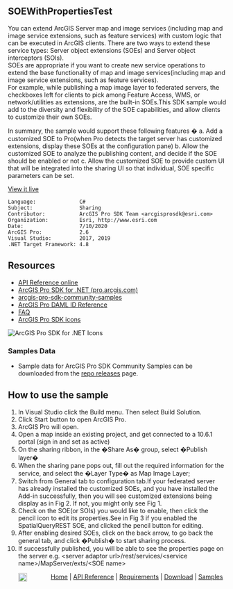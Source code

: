 ## SOEWithPropertiesTest

<!-- TODO: Write a brief abstract explaining this sample -->
You can extend ArcGIS Server map and image services (including map and image service extensions, such as feature services) with custom logic that can be executed in ArcGIS clients. There are two ways to extend these service types: Server object extensions (SOEs) and Server object interceptors (SOIs).  
SOEs are appropriate if you want to create new service operations to extend the base functionality of map and image services(including map and image service extensions, such as feature services).   
For example, while publishing a map image layer to federated servers, the checkboxes left for clients to pick among Feature Access, WMS, or network/utilities as extensions, are the built-in SOEs.This SDK sample would add to the diversity and flexibility of the SOE capabilities, and allow clients to customize their own SOEs.  
    
In summary, the sample would support these following features � a. Add a customized SOE to Pro(when Pro detects the target server has customized extensions, display these SOEs at the configuration pane) b. Allow the customized SOE to analyze the publishing content, and decide if the SOE should be enabled or not c. Allow the customized SOE to provide custom UI that will be integrated into the sharing UI so that individual, SOE specific parameters can be set.  
  


<a href="http://pro.arcgis.com/en/pro-app/sdk/" target="_blank">View it live</a>

<!-- TODO: Fill this section below with metadata about this sample-->
```
Language:              C#
Subject:               Sharing
Contributor:           ArcGIS Pro SDK Team <arcgisprosdk@esri.com>
Organization:          Esri, http://www.esri.com
Date:                  7/10/2020
ArcGIS Pro:            2.6
Visual Studio:         2017, 2019
.NET Target Framework: 4.8
```

## Resources

* [API Reference online](https://pro.arcgis.com/en/pro-app/sdk/api-reference)
* <a href="https://pro.arcgis.com/en/pro-app/sdk/" target="_blank">ArcGIS Pro SDK for .NET (pro.arcgis.com)</a>
* [arcgis-pro-sdk-community-samples](https://github.com/Esri/arcgis-pro-sdk-community-samples)
* [ArcGIS Pro DAML ID Reference](https://github.com/Esri/arcgis-pro-sdk/wiki/ArcGIS-Pro-DAML-ID-Reference)
* [FAQ](https://github.com/Esri/arcgis-pro-sdk/wiki/FAQ)
* [ArcGIS Pro SDK icons](https://github.com/Esri/arcgis-pro-sdk/releases/tag/2.4.0.19948)

![ArcGIS Pro SDK for .NET Icons](https://Esri.github.io/arcgis-pro-sdk/images/Home/Image-of-icons.png  "ArcGIS Pro SDK Icons")

### Samples Data

* Sample data for ArcGIS Pro SDK Community Samples can be downloaded from the [repo releases](https://github.com/Esri/arcgis-pro-sdk-community-samples/releases) page.  

## How to use the sample
<!-- TODO: Explain how this sample can be used. To use images in this section, create the image file in your sample project's screenshots folder. Use relative url to link to this image using this syntax: ![My sample Image](FacePage/SampleImage.png) -->
1. In Visual Studio click the Build menu. Then select Build Solution.  
1. Click Start button to open ArcGIS Pro.  
1. ArcGIS Pro will open.   
1. Open a map inside an existing project, and get connected to a 10.6.1 portal (sign in and set as active)  
1. On the sharing ribbon, in the �Share As� group, select �Publish layer�   
1. When the sharing pane pops out, fill out the required information for the service, and select the �Layer Type� as Map Image Layer;  
1. Switch from General tab to configuration tab.If your federated server has already installed the customized SOEs, and you have installed the Add-in successfully, then you will see customized extensions being display as in Fig 2. If not, you might only see Fig 1.  
1. Check on the SOE(or SOIs) you would like to enable, then click the pencil icon to edit its properties.See in Fig 3 if you enabled the SpatialQueryREST SOE, and clicked the pencil button for editing.  
1. After enabling desired SOEs, click on the back arrow, to go back the general tab, and click �Publish� to start sharing process.  
1. If successfully published, you will be able to see the properties page on the server e.g. \<server adaptor url\>/rest/services/\<service name\>/MapServer/exts/\<SOE name\>    
  


<!-- End -->

&nbsp;&nbsp;&nbsp;&nbsp;&nbsp;&nbsp;<img src="https://esri.github.io/arcgis-pro-sdk/images/ArcGISPro.png"  alt="ArcGIS Pro SDK for Microsoft .NET Framework" height = "20" width = "20" align="top"  >
&nbsp;&nbsp;&nbsp;&nbsp;&nbsp;&nbsp;&nbsp;&nbsp;&nbsp;&nbsp;&nbsp;&nbsp;
[Home](https://github.com/Esri/arcgis-pro-sdk/wiki) | <a href="https://pro.arcgis.com/en/pro-app/sdk/api-reference" target="_blank">API Reference</a> | [Requirements](https://github.com/Esri/arcgis-pro-sdk/wiki#requirements) | [Download](https://github.com/Esri/arcgis-pro-sdk/wiki#installing-arcgis-pro-sdk-for-net) | <a href="https://github.com/esri/arcgis-pro-sdk-community-samples" target="_blank">Samples</a>
